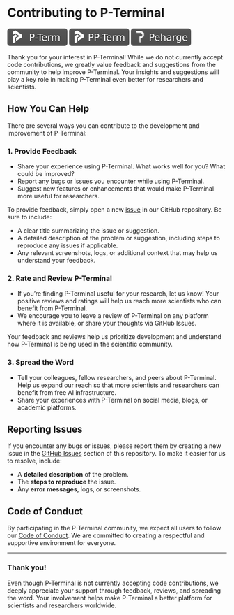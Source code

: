 # Contributing to P-Terminal

<p align="left">
    <img src="./icons/p-term-banner-3.svg" alt="peharge"/>
    <img src="./icons/pp-term-banner-3.svg" alt="peharge"/>
    <img src="./icons/peharge-banner-3.svg" alt="peharge"/>
</p>

Thank you for your interest in P-Terminal! While we do not currently accept code contributions, we greatly value feedback and suggestions from the community to help improve P-Terminal. Your insights and suggestions will play a key role in making P-Terminal even better for researchers and scientists.

## How You Can Help

There are several ways you can contribute to the development and improvement of P-Terminal:

### 1. **Provide Feedback**
   - Share your experience using P-Terminal. What works well for you? What could be improved?
   - Report any bugs or issues you encounter while using P-Terminal.
   - Suggest new features or enhancements that would make P-Terminal more useful for researchers.

   To provide feedback, simply open a new [issue](https://github.com/Peharge/P-Terminal/issues) in our GitHub repository. Be sure to include:
   - A clear title summarizing the issue or suggestion.
   - A detailed description of the problem or suggestion, including steps to reproduce any issues if applicable.
   - Any relevant screenshots, logs, or additional context that may help us understand your feedback.

### 2. **Rate and Review P-Terminal**
   - If you’re finding P-Terminal useful for your research, let us know! Your positive reviews and ratings will help us reach more scientists who can benefit from P-Terminal.
   - We encourage you to leave a review of P-Terminal on any platform where it is available, or share your thoughts via GitHub Issues.
   
   Your feedback and reviews help us prioritize development and understand how P-Terminal is being used in the scientific community.

### 3. **Spread the Word**
   - Tell your colleagues, fellow researchers, and peers about P-Terminal. Help us expand our reach so that more scientists and researchers can benefit from free AI infrastructure.
   - Share your experiences with P-Terminal on social media, blogs, or academic platforms.

## Reporting Issues

If you encounter any bugs or issues, please report them by creating a new issue in the [GitHub Issues](https://github.com/Peharge/P-Terminal/issues) section of this repository. To make it easier for us to resolve, include:

- A **detailed description** of the problem.
- The **steps to reproduce** the issue.
- Any **error messages**, logs, or screenshots.
  
## Code of Conduct

By participating in the P-Terminal community, we expect all users to follow our [Code of Conduct](CODE_OF_CONDUCT.md). We are committed to creating a respectful and supportive environment for everyone.

---

### Thank you!

Even though P-Terminal is not currently accepting code contributions, we deeply appreciate your support through feedback, reviews, and spreading the word. Your involvement helps make P-Terminal a better platform for scientists and researchers worldwide.